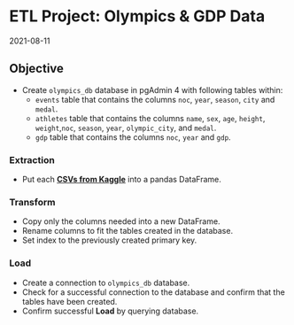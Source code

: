 # ETL Project: Olympics & GDP Data

2021-08-11

## Objective
* Create `olympics_db` database in pgAdmin 4 with following tables within:
  * `events` table that contains the columns `noc`, `year`, `season`, `city` and `medal`.
  * `athletes` table that contains the columns `name`, `sex`, `age`, `height`, `weight`,`noc`, `season`, `year`, `olympic_city`, and `medal`.
  * `gdp` table that contains the columns `noc`, `year` and `gdp`.
 
### Extraction
  * Put each [**CSVs from Kaggle**](Resources) into a pandas DataFrame.

### Transform
  * Copy only the columns needed into a new DataFrame.
  * Rename columns to fit the tables created in the database.
  * Set index to the previously created primary key.

### Load
  * Create a connection to `olympics_db` database.
  * Check for a successful connection to the database and confirm that the tables have been created.
  * Confirm successful **Load** by querying database.
